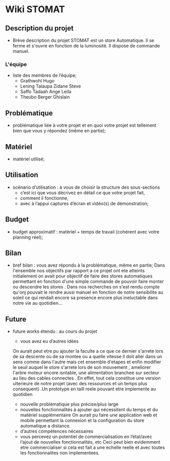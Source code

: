 # Wiki STOMAT

## Description du projet
- Brève description du projet
STOMAT est un store Automatique. Il se ferme et s'ouvre en fonction de la luminosité. Il dispose de commande manuel.

### L'équipe
- liste des membres de l’équipe;
    - Grathwohl Hugo
    - Lening Talaupa Zidane Steve
    - Saffo Tadaah Ange Leila
    - Theubo Berger Ghislain

## Problématique
- problématique liée à votre projet et en quoi votre projet est tellement bien que vous y répondez (même en partie);

## Matériel
- matériel utilisé;

## Utilisation
- scénario d’utilisation : à vous de choisir la structure des sous-sections
    - c’est ici que vous décrivez en détail ce que votre projet fait, 
    - comment il fonctionne, 
    - avec à l’appui captures d’écran et vidéo(s) de démonstration; 

## Budget
- budget approximatif : matériel + temps de travail (cohérent avec votre planning réel);

## Bilan
- bref bilan : vous avez répondu à la problématique, même en partie;
Dans l'ensemble nos objectifs par rapport a ce projet ont ete atteints initialement on avait pour objectif de faire des stores automatiques permettant en fonction d'une simple commande de pouvoir faire monter ou descendre les stores . Dans nos recherches on s'est rendu compte qu'onj pouvait le rendre aussi manuel en fonction de notre sensibilite au soleil ce qui rendait encore sa presence encore plus ineluctable dans notre vie au quotidien...

## Future
- future works étendu : au cours du projet
    - vous avez eu d’autres idées 

    On aurait peut etre pu ajouter la faculte a ce que ce dernier s'arrete lors de sa descente ou de sa montee  ou a quelle vitesse il doit aller dans un sens comme dans l'autre mais cet ensemble d'etapes et enfin modifier le seuil auquel le store s'arrete lors de son mouvement , ameliorer l'arbre moteur encore isntable, une alimentation branchee sur secteur au lieu des cables connectes . En effet, tout cela constitue une version ulterieure de notre projet (avec des ressources et un temps plus consequent) .Un prototype en taill reele pouvant etre implemente au quotidien

    - nouvelle problématique plus précise/plus large
    - nouvelles fonctionnalités à ajouter qui nécessitent du temps et du matériel supplémentaire
    On aurait pu faire une application web et mobile permettant la connexion et la configuration du store automatique a distance.
    - d’autres compétences nécessaires
    - vous percevez un potentiel de commercialisation en l’état/avec l’ajout de nouvelles fonctionnalités, etc
Ceci peut bien evidemment etre commercialiser si cela est fait a une echelle reelle et avec toutes les fonctionnalites non implementees.